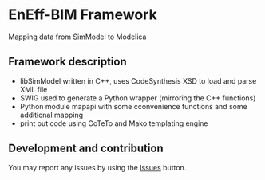 # EnEff-BIM Framework
Mapping data from SimModel to Modelica

## Framework description
- libSimModel written in C++, uses CodeSynthesis XSD to load and parse XML file
- SWIG used to generate a Python wrapper (mirroring the C++ functions)
- Python module mapapi with some cconvenience functions and some additional mapping
- print out code using CoTeTo and Mako templating engine

## Development and contribution
You may report any issues by using the [Issues](https://github.com/EnEff-BIM/EnEffBIM-Framework/issues) button.